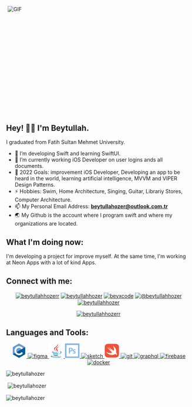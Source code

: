 <img align="right" alt="GIF" src="https://github.com/abhisheknaiidu/abhisheknaiidu/blob/master/code.gif?raw=true" width="500" height="320" />

## Hey! 👋🏻  I'm Beytullah.
  I graduated from Fatih Sultan Mehmet University.
- 🌱 I’m developing Swift and learning SwiftUI.
- 🔭 I’m currently working iOS Developer on user logins ands all documents.
- 🥅 2022 Goals: improvement iOS Developer, Developing an app to be heard in the world, learning artificial intelligence, MVVM and VIPER Design Patterns.
- ⚡  Hobbies: Swim, Home Architecture, Singing, Guitar, Librariy Stores, Computer Architecture.
- 📫 My Personal Email Address: **beytullahozer@outlook.com.tr**
- 🌏 My Github is the account where I program swift and where my organizations are located.

## What I'm doing now:
I'm developing a project for improve myself. At the same time, I'm working at Neon Apps with a lot of kind Apps.
<br />


## Connect with me:
<p align="center">
<a href="https://twitter.com/beytullahhozerr" target="blank"><img align="center" src="https://raw.githubusercontent.com/rahuldkjain/github-profile-readme-generator/master/src/images/icons/Social/twitter.svg" alt="beytullahhozerr" height="30" width="40" /></a>
<a href="https://linkedin.com/in/beytullahhozer" target="blank"><img align="center" src="https://raw.githubusercontent.com/rahuldkjain/github-profile-readme-generator/master/src/images/icons/Social/linked-in-alt.svg" alt="beytullahhozer" height="30" width="40" /></a>
<a href="https://instagram.com/beyxcode" target="blank"><img align="center" src="https://raw.githubusercontent.com/rahuldkjain/github-profile-readme-generator/master/src/images/icons/Social/instagram.svg" alt="beyxcode" height="30" width="40" /></a>
<a href="https://medium.com/@beytullahhozer" target="blank"><img align="center" src="https://raw.githubusercontent.com/rahuldkjain/github-profile-readme-generator/master/src/images/icons/Social/medium.svg" alt="@beytullahhozer" height="30" width="40" /></a>
<a href="https://www.hackerrank.com/beytullahhozer" target="blank"><img align="center" src="https://raw.githubusercontent.com/rahuldkjain/github-profile-readme-generator/master/src/images/icons/Social/hackerrank.svg" alt="beytullahhozer" height="30" width="40" /></a>
<p align="center"> <a href="https://twitter.com/beytullahhozerr" target="blank"><img src="https://img.shields.io/twitter/follow/beytullahhozerr?logo=twitter&style=for-the-badge" alt="beytullahhozerr" /></a> </p>

## Languages and Tools:

<p align="center"> <a 
href="https://www.cprogramming.com/" target="_blank" rel="noreferrer"> <img src="https://raw.githubusercontent.com/devicons/devicon/master/icons/c/c-original.svg" alt="c" width="40" height="40"/> </a> <a 
href="https://www.figma.com/" target="_blank" rel="noreferrer"> <img src="https://www.vectorlogo.zone/logos/figma/figma-icon.svg" alt="figma" width="40" height="40"/> </a> <a 
href="https://www.java.com" target="_blank" rel="noreferrer"> <img src="https://raw.githubusercontent.com/devicons/devicon/master/icons/java/java-original.svg" alt="java" width="40" height="40"/> </a> <a 
href="https://www.photoshop.com/en" target="_blank" rel="noreferrer"> <img src="https://raw.githubusercontent.com/devicons/devicon/master/icons/photoshop/photoshop-line.svg" alt="photoshop" width="40" height="40"/> </a> <a href="https://www.sketch.com/" target="_blank" rel="noreferrer"> <img src="https://www.vectorlogo.zone/logos/sketchapp/sketchapp-icon.svg" alt="sketch" width="40" height="40"/> </a> <a 
href="https://developer.apple.com/swift/" target="_blank" rel="noreferrer"> <img src="https://raw.githubusercontent.com/devicons/devicon/master/icons/swift/swift-original.svg" alt="swift" width="40" height="40"/> </a> <a 
href="https://git-scm.com" target="_blank" rel="noreferrer"> <img src="https://www.vectorlogo.zone/logos/git-scm/git-scm-icon.svg" alt="git" width="40" height="40"/> </a> <a 
href="https://graphql.org" target="_blank" rel="noreferrer"> <img src="https://www.vectorlogo.zone/logos/graphql/graphql-icon.svg" alt="graphql" width="40" height="40"/> </a> <a 
href="https://firebase.google.com" target="_blank" rel="noreferrer"> <img src="https://www.vectorlogo.zone/logos/firebase/firebase-ar21.svg" alt="firebase" width="40" height="40"/> </a> <a
href="https://www.docker.com" target="_blank" rel="noreferrer"> <img src="https://www.vectorlogo.zone/logos/docker/docker-official.svg" alt="docker" width="40" height="40"/> </a> <a </p>



<p><img align="left" src="https://github-readme-stats.vercel.app/api/top-langs?username=beytullahozer&show_icons=true&locale=en&layout=compact" alt="beytullahozer" /></p>
<br />
<p>&nbsp;<img align="center" src="https://github-readme-stats.vercel.app/api?username=beytullahozer&show_icons=true&locale=en" alt="beytullahozer" /></p>

<p><img align="center" src="https://github-readme-streak-stats.herokuapp.com/?user=beytullahozer&" alt="beytullahozer" /></p>


 
  
